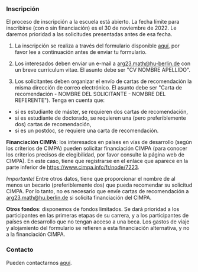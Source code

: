 ### Inscripción

El proceso de inscripción a la escuela está abierto. La fecha límite para inscribirse (con o sin financiación) es el 30 de noviembre de 2022. Le daremos prioridad a las solicitudes presentadas antes de esa fecha.

1. La inscripción se realiza a través del formulario disponible [aquí](https://docs.google.com/forms/d/e/1FAIpQLSeR5r20V8rkBqHPn-UCq84lHLKLs95B_ectIom3mQth-QqxaQ/viewform), por favor lee a continuación antes de enviar tu formulario. 

2.  Los interesados deben enviar un e-mail a arg23.math@hu-berlin.de con un breve currículum vitae. El asunto debe ser "CV NOMBRE APELLIDO".

3. Los solicitantes deben organizar el envío de cartas de recomendación la misma dirección de correo electrónico. El asunto debe ser "Carta de recomendación - NOMBRE DEL SOLICITANTE - NOMBRE DEL REFERENTE"). Tenga en cuenta que:

- si es estudiante de máster, se requieren dos cartas de recomendación,
- si es estudiante de doctorado, se requieren una (pero preferiblemente dos) cartas de recomendación,
- si es un postdoc, se requiere una carta de recomendación.

**Financiación CIMPA**: los interesados en países en vías de desarrollo (según los criterios de CIMPA) pueden solicitar financiación CIMPA (para conocer los criterios precisos de elegibilidad, por favor consulte la página web de CIMPA). En este caso, tiene que registrarse en el enlace que aparece en la parte inferior de https://www.cimpa.info/fr/node/7223. 

*Importante!* Entre otros datos, tiene que proporcionar el nombre de al menos un becario (preferiblemente dos) que pueda recomendar su solicitud CIMPA. Por lo tanto, no es necesario que envíe cartas de recomendación a arg23.math@hu.berlin.de si solicita financiación del CIMPA.

**Otros fondos**: disponemos de fondos limitados. Se dará prioridad a los participantes en las primeras etapas de su carrera, y a los participantes de países en desarrollo que no tengan acceso a una beca. Los gastos de viaje y alojamiento del formulario se refieren a esta financiación alternativa, y no a la financiación CIMPA.

 ### Contacto

Pueden contactarnos [aquí](mailto:arg23.math@hu-berlin.de).